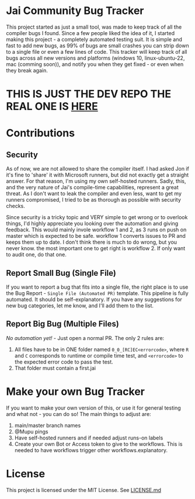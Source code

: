 # Jai Community Bug Tracker
This project started as just a small tool, was made to keep track of all the compiler bugs I found. Since a few people liked the idea of it, I started making this project - a completely automated testing suit. It is simple and fast to add new bugs, as 99% of bugs are small crashes you can strip down to a single file or even a few lines of code. This tracker will keep track of all bugs across all new versions and platforms (windows 10, linux-ubuntu-22, mac (comming soon)), and notify you when they get fixed - or even when they break again. 

# THIS IS JUST THE DEV REPO THE REAL ONE IS [HERE](https://github.com/Mupu/JaiCommunityBugTracker/)

# Contributions
## Security
As of now, we are not allowed to share the compiler itself. I had asked Jon if it's fine to 'share' it with Microsoft runners, but did not exactly get a straight answer. For that reason, I'm using my own self-hosted runners. Sadly, this, and the very nature of Jai's compile-time capabilities, represent a great threat. As I don't want to leak the compiler and even less, want to get my runners compromised, I tried to be as thorough as possible with security checks.

Since security is a tricky topic and VERY simple to get wrong or to overlook things, I'd highly appreciate you looking over the automation and giving feedback. This would mainly invole workflow 1 and 2, as 3 runs on push on master which is expected to be safe. workflow 1 converts issues to PR and keeps them up to date. I don't think there is much to do wrong, but you never know. the most important one to get right is workflow 2. If only want to audit one, do that one.

## Report Small Bug (Single File)
If you want to report a bug that fits into a single file, the right place is to use the Bug Report - `Single File (Automated PR)` template. This pipeline is fully automated. It should be self-explanatory. If you have any suggestions for new bug categories, let me know, and I'll add them to the list.

## Report Big Bug (Multiple Files)
*No automation yet!* - Just open a normal PR. The only 2 rules are: 
1) All files have to be in ONE folder named `0_0_[RC]EC<errorcode>`, where `R` and `C` corresponds to runtime or compile time test, and `<errorcode>` to the expected error code to pass the test.
2) That folder must contain a first.jai

# Make your own Bug Tracker
If you want to make your own version of this, or use it for general testing and what not - you can do so! The main things to adjust are:
1) main/master branch names
2) @Mupu pings
3) Have self-hosted runners and if needed adjust runs-on labels
4) Create your own Bot or Access token to give to the workflows. This is needed to have workflows trigger other workflows.explanatory.

# License
This project is licensed under the MIT License. See [LICENSE.md](https://github.com/Mupu/JaiCommunityBugTrackerDev/blob/master/LICENSE.md)
